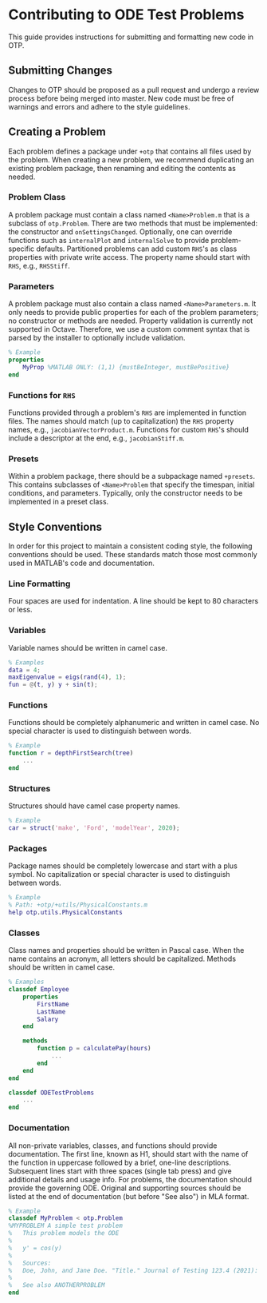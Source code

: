 # Contributing to ODE Test Problems

This guide provides instructions for submitting and formatting new code in OTP.

## Submitting Changes

Changes to OTP should be proposed as a pull request and undergo a review process
before being merged into master. New code must be free of warnings and errors
and adhere to the style guidelines.

## Creating a Problem

Each problem defines a package under `+otp` that contains all files used by the
problem. When creating a new problem, we recommend duplicating an existing
problem package, then renaming and editing the contents as needed.

### Problem Class

A problem package must contain a class named `<Name>Problem.m` that is a
subclass of `otp.Problem`. There are two methods that must be implemented: the
constructor and `onSettingsChanged`. Optionally, one can override functions such
as `internalPlot` and `internalSolve` to provide problem-specific defaults.
Partitioned problems can add custom `RHS`'s as class properties with private
write access. The property name should start with `RHS`, e.g., `RHSStiff`.

### Parameters

A problem package must also contain a class named `<Name>Parameters.m`. It only
needs to provide public properties for each of the problem parameters; no
constructor or methods are needed. Property validation is currently not
supported in Octave. Therefore, we use a custom comment syntax that is parsed by
the installer to optionally include validation.

```matlab
% Example
properties
    MyProp %MATLAB ONLY: (1,1) {mustBeInteger, mustBePositive}
end
```

### Functions for `RHS`

Functions provided through a problem's `RHS` are implemented in function files.
The names should match (up to capitalization) the `RHS` property names, e.g.,
`jacobianVectorProduct.m`. Functions for custom `RHS`'s should include a
descriptor at the end, e.g., `jacobianStiff.m`.

### Presets

Within a problem package, there should be a subpackage named `+presets`. This
contains subclasses of `<Name>Problem` that specify the timespan, initial
conditions, and parameters. Typically, only the constructor needs to be
implemented in a preset class.

## Style Conventions

In order for this project to maintain a consistent coding style, the following
conventions should be used. These standards match those most commonly used in
MATLAB's code and documentation.

### Line Formatting

Four spaces are used for indentation. A line should be kept to 80 characters or
less.

### Variables

Variable names should be written in camel case.

```matlab
% Examples
data = 4;
maxEigenvalue = eigs(rand(4), 1);
fun = @(t, y) y + sin(t);
```

### Functions

Functions should be completely alphanumeric and written in camel case. No
special character is used to distinguish between words.

```matlab
% Example
function r = depthFirstSearch(tree)
    ...
end
```

### Structures

Structures should have camel case property names.

```matlab
% Example
car = struct('make', 'Ford', 'modelYear', 2020);
```

### Packages

Package names should be completely lowercase and start with a plus symbol. No
capitalization or special character is used to distinguish between words.

```matlab
% Example
% Path: +otp/+utils/PhysicalConstants.m
help otp.utils.PhysicalConstants
```

### Classes

Class names and properties should be written in Pascal case. When the name
contains an acronym, all letters should be capitalized. Methods should be
written in camel case.

```matlab
% Examples
classdef Employee
    properties
        FirstName
        LastName
        Salary
    end

    methods
        function p = calculatePay(hours)
            ...
        end
    end
end

classdef ODETestProblems
    ...
end
```

### Documentation

All non-private variables, classes, and functions should provide documentation.
The first line, known as H1, should start with the name of the function in
uppercase followed by a brief, one-line descriptions. Subsequent lines start
with three spaces (single tab press) and give additional details and usage info.
For problems, the documentation should provide the governing ODE. Original and
supporting sources should be listed at the end of documentation (but before "See
also") in MLA format.

```matlab
% Example
classdef MyProblem < otp.Problem
%MYPROBLEM A simple test problem
%   This problem models the ODE
%
%   y' = cos(y)
%
%   Sources:
%   Doe, John, and Jane Doe. "Title." Journal of Testing 123.4 (2021): 10-20.
%
%   See also ANOTHERPROBLEM
end
```
